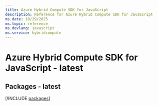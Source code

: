 ```yaml
---
title: Azure Hybrid Compute SDK for JavaScript
description: Reference for Azure Hybrid Compute SDK for JavaScript
ms.date: 10/29/2025
ms.topic: reference
ms.devlang: javascript
ms.service: hybridcompute
---
```

# Azure Hybrid Compute SDK for JavaScript - latest
## Packages - latest
[!INCLUDE [packages](hybrid-compute-index.md)]
